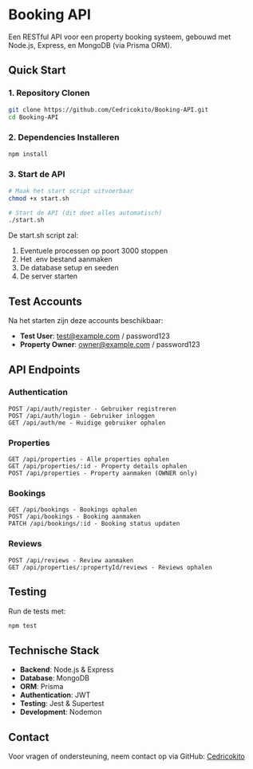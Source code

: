 # Booking API

Een RESTful API voor een property booking systeem, gebouwd met Node.js, Express, en MongoDB (via Prisma ORM).

## Quick Start

### 1. Repository Clonen
```bash
git clone https://github.com/Cedricokito/Booking-API.git
cd Booking-API
```

### 2. Dependencies Installeren
```bash
npm install
```

### 3. Start de API
```bash
# Maak het start script uitvoerbaar
chmod +x start.sh

# Start de API (dit doet alles automatisch)
./start.sh
```

De start.sh script zal:
1. Eventuele processen op poort 3000 stoppen
2. Het .env bestand aanmaken
3. De database setup en seeden
4. De server starten

## Test Accounts
Na het starten zijn deze accounts beschikbaar:
- **Test User**: test@example.com / password123
- **Property Owner**: owner@example.com / password123

## API Endpoints

### Authentication
```
POST /api/auth/register - Gebruiker registreren
POST /api/auth/login - Gebruiker inloggen
GET /api/auth/me - Huidige gebruiker ophalen
```

### Properties
```
GET /api/properties - Alle properties ophalen
GET /api/properties/:id - Property details ophalen
POST /api/properties - Property aanmaken (OWNER only)
```

### Bookings
```
GET /api/bookings - Bookings ophalen
POST /api/bookings - Booking aanmaken
PATCH /api/bookings/:id - Booking status updaten
```

### Reviews
```
POST /api/reviews - Review aanmaken
GET /api/properties/:propertyId/reviews - Reviews ophalen
```

## Testing
Run de tests met:
```bash
npm test
```

## Technische Stack
- **Backend**: Node.js & Express
- **Database**: MongoDB
- **ORM**: Prisma
- **Authentication**: JWT
- **Testing**: Jest & Supertest
- **Development**: Nodemon

## Contact
Voor vragen of ondersteuning, neem contact op via GitHub: [Cedricokito](https://github.com/Cedricokito) 